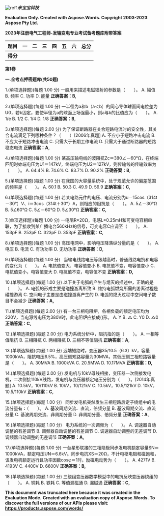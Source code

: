﻿![ref1]***米宝宝科技***

**Evaluation Only. Created with Aspose.Words. Copyright 2003-2023 Aspose Pty Ltd.**

**2023年注册电气工程师-发输变电专业考试备考题库附带答案**


|**题目**|**一**|**二**|**三**|**四**|**五**|**六**|**总分**|
| :-: | :-: | :-: | :-: | :-: | :-: | :-: | :-: |
|**得分**||||||||


**第1卷**


**一.全考点押密题库(共50题)**

1\.<a name="_goback_0"></a>(单项选择题)(每题 1.00 分)  一般用来描述电磁辐射的参数是（　　）。  A. 幅值  B. 频率  C. 功率  D. 能量  **正确答案：B,**  

2\.<a name="_goback_1"></a>(单项选择题)(每题 1.00 分)  一半径为a和b（a＜b）的同心导体球面间电位差为U0，若b固定，要使半径为a的球面上场强最小，则a与b的比值应为（　　）。  A. 1/e  B. 1/2  C. 1/4  D. 1/8  **正确答案：B,**  

3\.<a name="_goback_2"></a>(单项选择题)(每题 2.00 分) 为了保证断路器在关合短路电流时的安全性，其关合电流满足下列哪种条件？（　　）[2006年真题]  A. 不应小于短路冲击电流  B. 不应大于短路冲击电流  C. 只需大于长期工作电流  D. 只需大于通过断路器的短路稳态电流  **正确答案：A,**  

4\.<a name="_goback_3"></a>(单项选择题)(每题 1.00 分)  某高压输电线的波阻抗Zc＝380∠－60°Ω，在终端匹配时始端电压为U1＝147kV，终端电压为U2＝127kV，则传输线的传输效率为（　　）。  A. 64.4%  B. 74.6%  C. 83.7%  D. 90.2%  **正确答案：B,**  

5\.<a name="_goback_4"></a>(单项选择题)(每题 1.00 分)  在我国的大容量系统中，处于规范允许的偏差范围的频率是（　　）。  A. 60.1  B. 50.3  C. 49.9  D. 59.9  **正确答案：C,**  

6\.<a name="_goback_5"></a>(单项选择题)(每题 1.00 分)  若某电路元件的电压、电流分别为u＝15cos（314t－30°）V、i＝3cos（314t＋30°）A，则相应的阻抗是（　　）。  A. 5∠－30°Ω  B. 5∠60°Ω  C. 5∠－60°Ω  D. 5∠30°Ω  **正确答案：C,**  

7\.<a name="_goback_6"></a>(单项选择题)(每题 1.00 分)  一电阻R=20Ω，电感L=0.25mH和可变电容相串联，为了接收到某广播电台560kHz的信号，可变电容C应调至（　　）。  A. 153pF  B. 253pF  C. 323pF  D. 353pF  **正确答案：C,**  

8\.<a name="_goback_7"></a>(单项选择题)(每题 1.00 分)  高压电网中，影响电压降落纵分量的是（　　）。  A. 电压  B. 电流  C. 有功功率  D. 无功功率  **正确答案：D,**  

9\.<a name="_goback_8"></a>(单项选择题)(每题 1.00 分)  ` `当输电线路电压等级越高时，普通线路电抗和电容的变化为（　　）。   A. 电抗值变大，电容值变小  B. 电抗值不变，电容值变小  C. 电抗值变小，电容值变大  D. 电抗值不变，电容值不变  **正确答案：D,**  

10\.<a name="_goback_9"></a>(单项选择题)(每题 1.00 分)  以下关于电弧的产生与熄灭的描述中，正确的是（　　）。  A. 电弧的形成主要是碰撞游离所致  B. 维持电弧燃烧所需的游离过程是碰撞游离  C. 空间电子主要是由磁撞游离产生的  D. 电弧的熄灭过程中空间电子数目不会减少  **正确答案：A,**  

11\.<a name="_goback_10"></a>(单项选择题)(每题 2.00 分) 有一台三相电阻炉，各相负载的额定电压均为220V，当电源线电压为380V时，此电阻炉应接成()形。  A. Y  B. △  C. Y0  D. △0  **正确答案：C,**  

12\.<a name="_goback_11"></a>(单项选择题)(每题 2.00 分) 电力系统分析中，阻抗指的是（　　）。  A. 一相等值阻抗  B. 三相阻抗  C. 两相阻抗  D. 三相不等值阻抗  **正确答案：A,**  

13\.<a name="_goback_12"></a>(单项选择题)(每题 1.00 分)  远端短路时，变压器35/10.5（6.3）kV，容量1000kVA，阻抗电压6.5%，高压侧短路容量为30MVA，其低压侧三相短路容量是（　　）。  A. 30MVA  B. 1000kVA  C. 20.5MVA  D. 10.17MVA  **正确答案：D,**  

14\.<a name="_goback_13"></a>(单项选择题)(每题 2.00 分) 发电机与10kV母线相接，变压器一次侧接发电机，二次侧接110kV线路，发电机与变压器额定电压分别为（　　）。[2014年真题]  A. 10.5kV，10/110kV  B. 10kV，10/121kV  C. 10.5kV，10.5/121kV  D. 10kV，10.5/110kV  **正确答案：C,**  

15\.<a name="_goback_14"></a>(单项选择题)(每题 1.00 分)  ` `同步发电机突然发生三相短路后定子绕组中的电流分量有：（　　）。   A. 基波周期交流、直流，倍频分量  B. 基波周期交流、直流分量  C. 基波周期交流、非周期分量  D. 非周期分量、倍频分量  **正确答案：A,**  

16\.<a name="_goback_15"></a>(单项选择题)(每题 1.00 分)  ` `电力系统的一次调频为（　　）。   A. 调速器自动调整的有差调节  B. 调频器自动调整的有差调节  C. 调速器自动调整的无差调节  D. 调频器自动调整的无差调节  **正确答案：A,**  

17\.<a name="_goback_16"></a>(单项选择题)(每题 1.00 分)  一台星形联接的三相隐极同步发电机额定容量SN＝1000kVA，额定电压UN＝6.6kV。同步电抗XS＝20Ω，不计电枢电阻和磁饱和，该发电机额定运行且功率因数cosφ＝1时，励磁电动势为（　　）。  A. 4271V  B. 4193V  C. 4400V  D. 6600V  **正确答案：B,**  

18\.<a name="_goback_17"></a>(单项选择题)(每题 1.00 分)  三绕组变压器数学模型中的电抗反映变压器绕组的（　　）。  A. 铜耗  B. 铁耗  C. 等值漏磁通  D. 漏磁通  **正确答案：C,**  

**This document was truncated here because it was created in the Evaluation Mode.**
**Created with an evaluation copy of Aspose.Words. To discover the full versions of our APIs please visit: https://products.aspose.com/words/**

[ref1]: 2023年注册电气工程师-发输变电专业考试备考题库附带答案10.001.png
